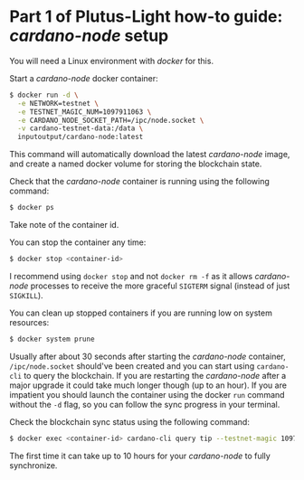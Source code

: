 # Part 1 of Plutus-Light how-to guide: *cardano-node* setup
You will need a Linux environment with *docker* for this.

Start a *cardano-node* docker container:
```bash
$ docker run -d \
  -e NETWORK=testnet \
  -e TESTNET_MAGIC_NUM=1097911063 \
  -e CARDANO_NODE_SOCKET_PATH=/ipc/node.socket \
  -v cardano-testnet-data:/data \
  inputoutput/cardano-node:latest
```

This command will automatically download the latest *cardano-node* image, and create a named docker volume for storing the blockchain state.

Check that the *cardano-node* container is running using the following command:
```bash
$ docker ps
```
Take note of the container id.

You can stop the container any time:
```bash
$ docker stop <container-id>
```
I recommend using `docker stop` and not `docker rm -f` as it allows *cardano-node* processes to receive the more graceful `SIGTERM` signal (instead of just `SIGKILL`).

You can clean up stopped containers if you are running low on system resources:
```bash
$ docker system prune
```

Usually after about 30 seconds after starting the *cardano-node* container, `/ipc/node.socket` should've been created and you can start using `cardano-cli` to query the blockchain. If you are restarting the *cardano-node* after a major upgrade it could take much longer though (up to an hour). If you are impatient you should launch the container using the docker `run` command without the `-d` flag, so you can follow the sync progress in your terminal.

Check the blockchain sync status using the following command:
```bash
$ docker exec <container-id> cardano-cli query tip --testnet-magic 1097911063
```

The first time it can take up to 10 hours for your *cardano-node* to fully synchronize.